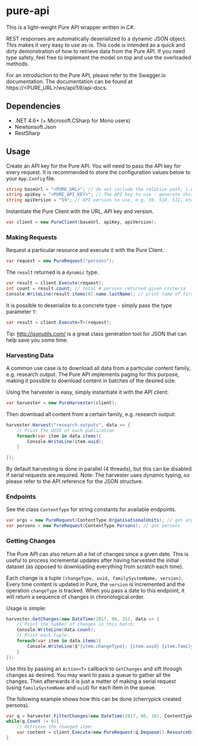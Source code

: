 ﻿# pure-api
This is a light-weight Pure API wrapper written in C#. 

REST responses are automatically deserialized to a dynamic JSON object. This makes it very easy to use as-is. 
This code is intended as a quick and dirty demonstration of how to retrieve data from the Pure API.
If you need type safety, feel free to implement the model on top and use the overloaded methods.

For an introduction to the Pure API, please refer to the Swagger.io documentation. 
The documentation can be found at https://<PURE_URL>/ws/api/59/api-docs.

## Dependencies
- .NET 4.6+ (+ Microsoft.CSharp for Mono users)
- Newtonsoft.Json
- RestSharp

## Usage
Create an API key for the Pure API. You will need to pass the API key for every request. It is recommended to store the configuration values below to your `App.Config` file.
```csharp
string baseUrl = "<PURE_URL>"; // do not include the relative path, i.e. /ws/api
string apiKey = "<PURE_API_KEY>"; // The API key to use - generate this in Pure
string apiVersion = "59"; // API version to use, e.g. 59, 510, 511, etc.
```
Instantiate the Pure Client with the URL, API key and version.
```csharp
var client = new PureClient(baseUrl, apiKey, apiVersion);
```
### Making Requests
Request a particular resource and execute it with the Pure Client.
```csharp
var request = new PureRequest("persons");
```

The `result` returned is a `dynamic` type. 
```csharp
var result = client.Execute(request);
int count = result.count; // total # persons returned given criteria
Console.WriteLine(result.items[0].name.lastName); // print name of first record

```

It is possible to deserialize to a concrete type - simply pass the type parameter `T`:
```csharp
var result = client.Execute<T>(request);
```
Tip: http://jsonutils.com/ is a great class generation tool for JSON that can help save you some time.

### Harvesting Data
A common use case is to download all data from a particular content family, e.g. research output. 
The Pure API implements paging for this purpose, making it possible to download content in batches of the desired size.

Using the harvester is easy, simply instantiate it with the API client:
```csharp
var harvester = new PureHarvester(client);
```
Then download all content from a certain family, e.g. research output:
```csharp
harvester.Harvest("research-outputs", data => {
    // Print the UUID of each publication
    foreach(var item in data.items){
        Console.WriteLine(item.uuid);
    }

});
```
By default harvesting is done in parallel (4 threads), but this can be disabled if serial requests are required.
Note: The harvester uses dynamic typing, so please refer to the API reference for the JSON structure.

### Endpoints
See the class `ContentType` for string constants for available endpoints.
```csharp
var orgs = new PureRequest(ContentType.OrganisationalUnits); // get orgs
var persons = new PureRequest(ContentType.Persons); // get persons
```

### Getting Changes
The Pure API can also return all a list of changes since a given date. 
This is useful to process incremental updates after having harvested the initial dataset (as opposed to downloading everything from scratch each time).

Each change is a tuple `(changeType, uuid, familySystemName, version)`.
Every time content is updated in Pure, the `version` is incremented and the operation `changeType` is tracked.
When you pass a date to this endpoint, it will return a sequence of changes in chronological order.

Usage is simple:
```csharp
harvester.GetChanges(new DateTime(2017, 06, 15), data => {
    // Print the number of changes in this batch:
    Console.WriteLine(data.count);
    // Print each tuple.
    foreach(var item in data.items){
        Console.WriteLine($"{item.changeType}: {item.uuid} {item.familySystemName} v.{item.version}");
    }
});
```
Use this by passing an `Action<T>` callback to `GetChanges` and sift through changes as desired.
You may want to pass a queue to gather all the changes. 
Then afterwards it is just a matter of making a serial request (using `familySystemName` and `uuid`) for each item in the queue.

The following example shows how this can be done (cherrypick created persons).
```csharp
var q = harvester.FilterChanges(new DateTime(2017, 06, 16), ContentType.Persons, "CREATE");
while(q.Count != 0){
    // Retrieve the changed item:
    var content = client.Execute(new PureRequest(q.Dequeue().ResourceUrl));
}
```